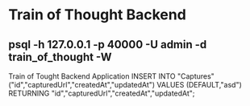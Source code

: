 # Train of Thought Backend


## psql -h 127.0.0.1 -p 40000 -U admin -d train_of_thought -W 


Train of Tought Backend Application
INSERT INTO "Captures" ("id","capturedUrl","createdAt","updatedAt") VALUES (DEFAULT,"asd") RETURNING "id","capturedUrl","createdAt","updatedAt";
